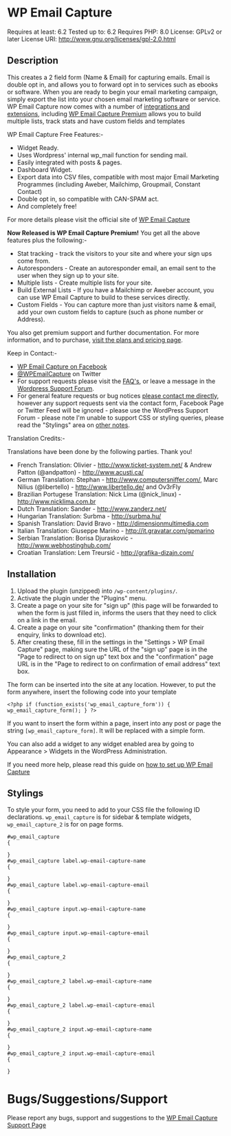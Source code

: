 WP Email Capture
================
Requires at least: 6.2
Tested up to: 6.2
Requires PHP: 8.0
License: GPLv2 or later
License URI: http://www.gnu.org/licenses/gpl-2.0.html

Description
-----------
This creates a 2 field form (Name & Email) for capturing emails. Email is double opt in, and allows you to forward opt in to services such as ebooks or software. When you are ready to begin your email marketing campaign, simply export the list into your chosen email marketing software or service. WP Email Capture now comes with a number of [integrations and extensions](https://www.wpemailcapture.com/downloads/?utm_source=description&utm_medium=wordpressorgreadme&utm_campaign=wpemailcapture), including [WP Email Capture Premium](https://www.wpemailcapture.com/premium?utm_source=description&utm_medium=wordpressorgreadme&utm_campaign=wpemailcapture) allows you to build multiple lists, track stats and have custom fields and templates

WP Email Capture Free Features:-

* Widget Ready.
* Uses Wordpress' internal wp_mail function for sending mail.
* Easily integrated with posts & pages.
* Dashboard Widget.
* Export data into CSV files, compatible with most major Email Marketing Programmes (including Aweber, Mailchimp, Groupmail, Constant Contact)
* Double opt in, so compatible with CAN-SPAM act.
* And completely free!

For more details please visit the official site of [WP Email Capture](https://www.wpemailcapture.com/?utm_source=description&utm_medium=wordpressorgreadme&utm_campaign=wpemailcapture)

**Now Released is WP Email Capture Premium!** You get all the above features plus the following:-

* Stat tracking - track the visitors to your site and where your sign ups come from.
* Autoresponders - Create an autoresponder email, an email sent to the user when they sign up to your site.
* Multiple lists - Create multiple lists for your site.
* Build External Lists - If you have a Mailchimp or Aweber account, you can use WP Email Capture to build to these services directly.
* Custom Fields - You can capture more than just visitors name & email, add your own custom fields to capture (such as phone number or Address).

You also get premium support and further documentation. For more information, and to purchase, [visit the plans and pricing page](https://www.wpemailcapture.com/premium/?utm_source=wpemailcapturepremium&utm_medium=wordpressorgreadme&utm_campaign=wpemailcapture).

Keep in Contact:-

* [WP Email Capture on Facebook](http://www.facebook.com/wpemailcapture)
* [@WPEmailCapture](http://www.twitter.com/wpemailcapture) on Twitter
* For support requests please visit the [FAQ's](https://www.wpemailcapture.com/free-plugin/frequently-asked-questions/?utm_source=contact&utm_medium=wordpressorgreadme&utm_campaign=wpemailcapture), or leave a message in the [Wordpress Support Forum](http://wordpress.org/support/plugin/wp-email-capture). 
* For general feature requests or bug notices [please contact me directly](http://wpemailcapture.com/contact/?utm_source=contact&utm_medium=wordpressorgreadme&utm_campaign=wpemailcapture), however any support requests sent via the contact form, Facebook Page or Twitter Feed will be ignored - please use the WordPress Support Forum - please note I'm unable to support CSS or styling queries, please read the "Stylings" area on [other notes](http://wordpress.org/plugins/wp-email-capture/other_notes/?utm_source=contact&utm_medium=wordpressorgreadme&utm_campaign=wpemailcapture).

Translation Credits:-

Translations have been done by the following parties. Thank you!

* French Translation: Olivier - http://www.ticket-system.net/ & Andrew Patton (@andpatton) - http://www.acusti.ca/
* German Translation: Stephan - http://www.computersniffer.com/, Marc Nilius (@libertello) - http://www.libertello.de/ and Ov3rFly
* Brazilian Portugese Translation: Nick Lima (@nick_linux) - http://www.nicklima.com.br
* Dutch Translation: Sander - http://www.zanderz.net/
* Hungarian Translation: Surbma - http://surbma.hu/
* Spanish Translation: David Bravo - http://dimensionmultimedia.com
* Italian Translation: Giuseppe Marino - http://it.gravatar.com/gpmarino
* Serbian Translation: Borisa Djuraskovic - http://www.webhostinghub.com/
* Croatian Translation: Lem Treursić - http://grafika-dizajn.com/

Installation
------------
1. Upload the plugin (unzipped) into `/wp-content/plugins/`.
2. Activate the plugin under the "Plugins" menu.
3. Create a page on your site for "sign up" (this page will be forwarded to when the form is just filled in, informs the users that they need to click on a link in the email.
4. Create a page on your site "confirmation" (thanking them for their enquiry, links to download etc).
5. After creating these, fill in the settings in the "Settings > WP Email Capture" page, making sure the URL of the "sign up" page is in the "Page to redirect to on sign up" text box and the "confirmation" page URL is in the "Page to redirect to on confirmation of email address" text box.

The form can be inserted into the site at any location. However, to put the form anywhere, insert the following code into your template

`<?php if (function_exists('wp_email_capture_form')) { wp_email_capture_form(); } ?>` 

If you want to insert the form within a page, insert into any post or page the string `[wp_email_capture_form]`. It will be replaced with a simple form.

You can also add a widget to any widget enabled area by going to Appearance > Widgets in the WordPress Administration.

If you need more help, please read this guide on [how to set up WP Email Capture](http://wpemailcapture.com/2012/10/how-to-set-up-wp-email-capture-free/?utm_source=installation&utm_medium=wordpressorgreadme&utm_campaign=wpemailcapture)

Stylings
--------
To style your form, you need to add to your CSS file the following ID declarations. `wp_email_capture` is for sidebar & template widgets, `wp_email_capture_2` is for on page forms.

```
#wp_email_capture
{

}
#wp_email_capture label.wp-email-capture-name
{

}
#wp_email_capture label.wp-email-capture-email
{

}
#wp_email_capture input.wp-email-capture-name
{

}
#wp_email_capture input.wp-email-capture-email
{

}
#wp_email_capture_2
{

}
#wp_email_capture_2 label.wp-email-capture-name
{

}
#wp_email_capture_2 label.wp-email-capture-email
{

}
#wp_email_capture_2 input.wp-email-capture-name
{

}
#wp_email_capture_2 input.wp-email-capture-email
{

}
```

Bugs/Suggestions/Support
========================
Please report any bugs, support and suggestions to the [WP Email Capture Support Page](http://www.wpemailcapture.com/support/?utm_source=support&utm_medium=wordpressorgreadme&utm_campaign=wpemailcapture)